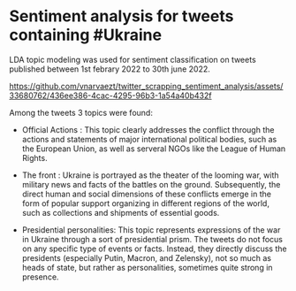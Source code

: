 # Sentiment analysis for tweets containing #Ukraine
LDA topic modeling was used for sentiment classification on tweets published between 1st febrary 2022 to 30th june 2022.

https://github.com/vnarvaezt/twitter_scrapping_sentiment_analysis/assets/33680762/436ee386-4cac-4295-96b3-1a54a40b432f

Among the tweets 3 topics were found: 
- Official Actions : This topic clearly addresses the conflict through the actions and statements of major international political bodies,
such as the European Union, as well as serveral NGOs like the League of Human Rights.

- The front : Ukraine is portrayed as the theater of the looming war, with military news and facts of the battles on the ground. Subsequently, the direct human and social dimensions of these conflicts emerge in the form of popular support organizing in different regions of the world, such as collections and shipments of essential goods.

- Presidential personalities: This topic represents expressions of the war in Ukraine through a sort of presidential prism. The tweets do not focus on any specific type of events or facts. Instead, they directly discuss the presidents (especially Putin, Macron, and Zelensky), not so much as heads of state, but rather as personalities, sometimes quite strong in presence.
